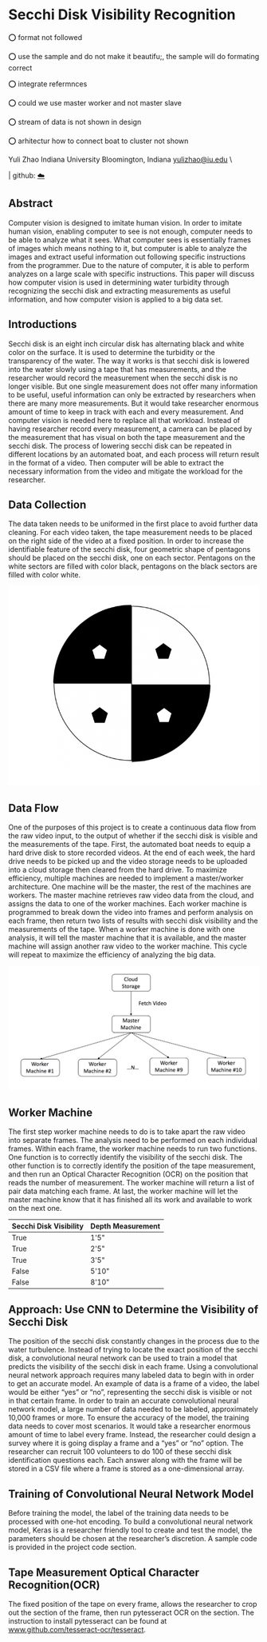 # Secchi Disk Visibility Recognition

:o: format not followed

:o: use the sample and do not make it beautifu;, the sample will do formating correct

:o: integrate refermnces

:o: could we use master worker and not master slave

:o: stream of data is not shown in design

:o: arhitectur how to connect boat to cluster not shown 

Yuli Zhao
Indiana University
Bloomington, Indiana
yulizhao@iu.edu
\

| github: [:cloud:](https://github.com/cloudmesh-community/fa18-423-08/blob/master/project-report/report.md)

## Abstract

Computer vision is designed to imitate human vision. In order to
imitate human vision, enabling computer to see is not enough, computer needs to
be able to analyze what it sees. What computer sees is essentially frames of
images which means nothing to it, but computer is able to analyze the images and
extract useful information out following specific instructions from the
programmer. Due to the nature of computer,  it is able to perform analyzes on a
large scale with specific instructions. This paper will discuss how computer
vision is used in determining water turbidity through recognizing the secchi
disk and extracting measurements as useful information, and how computer vision
is applied to a big data set.

## Introductions

Secchi disk is an eight inch circular disk has alternating black
and white color on the surface. It is used to determine the turbidity or the
transparency of the water. The way it works is that secchi disk is lowered into
the water slowly using a tape that has measurements, and the researcher would
record the measurement when the secchi disk is no longer visible. But one single
measurement does not offer many information to be useful, useful information can
only be extracted by researchers when there are many more measurements. But it
would take researcher enormous amount of time to keep in track with each and
every measurement. And computer vision is needed here to replace all that
workload. Instead of having researcher record every measurement, a camera can be
placed by the measurement that has visual on both the tape measurement and the
secchi disk. The process of lowering secchi disk can be repeated in different
locations by an automated boat, and each process will return result in the
format of a video. Then computer will be able to extract the necessary
information from the video and mitigate the workload for the researcher. 

## Data Collection

The data taken needs to be uniformed in the first place to avoid
further data cleaning. For each video taken, the tape measurement needs to be
placed on the right side of the video at a fixed position. In order to increase
the identifiable feature of the secchi disk, four geometric shape of pentagons
should be placed on the secchi disk, one on each sector. Pentagons on the white
sectors are filled with color black, pentagons on the black sectors are filled
with color white.

![Original](modified_secchi.png)

## Data Flow

One of the purposes of this project is to create a continuous data
flow from the raw video input, to the output of whether if the secchi disk is
visible and the measurements of the tape. First, the automated boat needs to
equip a hard drive disk to store recorded videos. At the end of each week, the
hard drive needs to be picked up and the video storage needs to be uploaded into
a cloud storage then cleared from the hard drive. To maximize efficiency,
multiple machines are needed to implement a master/worker architecture. One
machine will be the master, the rest of the machines are workers. The master
machine retrieves raw video data from the cloud, and assigns the data to one of
the worker machines. Each worker machine is programmed to break down the video
into frames and perform analysis on each frame, then return two lists of results
with secchi disk visibility and the measurements of the tape. When a worker
machine is done with one analysis, it will tell the master machine that it is
available, and the master machine will assign another raw video to the worker
machine. This cycle will repeat to maximize the efficiency of analyzing the big
data.

![Original](dataflow.png)



## Worker Machine

The first step worker machine needs to do is to take apart the
raw video into separate frames. The analysis need to be performed on each
individual frames. Within each frame, the worker machine needs to run two
functions. One function is to correctly identify the visibility of the secchi
disk. The other function is to correctly identify the position of the tape
measurement, and then run an Optical Character Recognition (OCR) on the position
that reads the number of measurement. The worker machine will return a list of
pair data matching each frame. At last, the worker machine will let the master
machine know that it has finished all its work and available to work on the next
one.

| Secchi Disk Visibility | Depth Measurement |
| ---------------------- | ----------------- |
|        True            |        1'5"       |
|        True            |        2'5"       |
|        True            |        3'5"       |
|        False           |        5'10"      |
|        False           |        8'10"      |

## Approach: Use CNN to Determine the Visibility of Secchi Disk

The position of the secchi disk constantly changes in the process
due to the water turbulence. Instead of trying to locate the exact position of
the secchi disk, a convolutional neural network can be used to train a model
that predicts the visibility of the secchi disk in each frame. Using a
convolutional neural network approach requires many labeled data to begin with
in order to get an accurate model. An example of data is a frame of a video, the
label would be either “yes” or “no”, representing the secchi disk is visible or
not in that certain frame. In order to train an accurate convolutional neural
network model, a large number of data needed to be labeled, approximately 10,000
frames or more. To ensure the accuracy of the model, the training data needs to
cover most scenarios.  It would take a researcher enormous amount of time to
label every frame. Instead, the researcher could design a survey where it is
going display a frame and a “yes” or “no” option. The researcher can recruit 100
volunteers to do 100 of these secchi disk identification questions each. Each
answer along with the frame will be stored in a CSV file where a frame is stored
as a one-dimensional array.

## Training of Convolutional Neural Network Model
Before training the model, the
label of the training data needs to be processed with one-hot encoding. To build
a convolutional neural network model, Keras is a researcher friendly tool to
create and test the model, the parameters should be chosen at the researcher’s
discretion. A sample code is provided in the project code section.

## Tape Measurement Optical Character Recognition(OCR)
The fixed position of the
tape on every frame, allows the researcher to crop out the section of the frame,
then run pytesseract OCR on the section. The instruction to install pytesseract
can be found at www.github.com/tesseract-ocr/tesseract.
